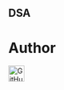 ## DSA
# Author
<p align="left"> </a> 
<a href="https://github.com/tuphan22028238" target="_blank" rel="noreferrer"><img src="https://raw.githubusercontent.com/danielcranney/readme-generator/main/public/icons/socials/github-dark.svg" width="32" height="32" title="GitHub"/> </a> 
